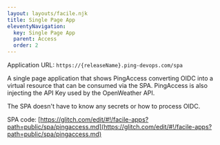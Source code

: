 ```yaml
---
layout: layouts/facile.njk
title: Single Page App
eleventyNavigation:
  key: Single Page App
  parent: Access
  order: 2
---
```


Application URL: `https://{releaseName}.ping-devops.com/spa`

A single page application that shows PingAccess converting OIDC into a virtual resource that can be consumed via the SPA. PingAccess is also
injecting the API Key used by the OpenWeather API.

The SPA doesn't have to know any secrets or how to process OIDC.

SPA code: [https://glitch.com/edit/#!/facile-apps?path=public/spa/pingaccess.md](https://glitch.com/edit/#!/facile-apps?path=public/spa/pingaccess.md)
